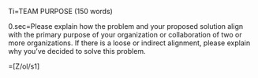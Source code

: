Ti=TEAM PURPOSE  (150 words)

0.sec=Please explain how the problem and your proposed solution align with the primary purpose of your organization or collaboration of two or more organizations. If there is a loose or indirect alignment, please explain why you’ve decided to solve this problem.


=[Z/ol/s1]
